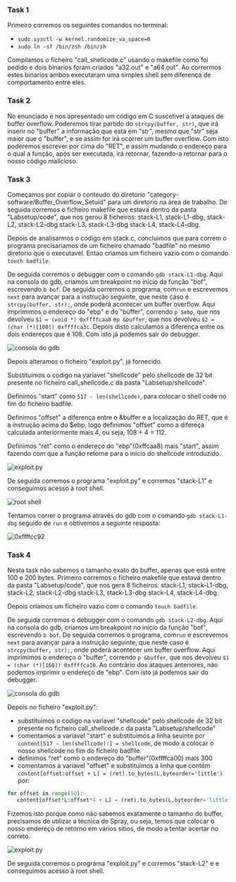 ### Task 1
Primeiro corremos os seguintes comandos no terminal:
 - `sudo sysctl -w kernel.randomize_va_space=0`
 - `sudo ln -sf /bin/zsh /bin/sh`

Compilamos o ficheiro "call_shellcode.c" usando o makefile como foi pedido e dois binarios foram criados "a32.out" e "a64.out".
Ao corrermos estes binarios ambos executaram uma simples shell sem diferença de comportamento entre eles.

### Task 2
No enunciado é nos apresentado um código em C suscetivel a ataques de buffer overflow. Poderemos tirar partido do `strcpy(buffer, str)`, que irá inserir no "buffer" a informação que está em "str", mesmo que "str" seja maior que o "buffer", e se assim for irá ocorrer um buffer overflow. Com isto poderemos escrever por cima do "RET", e assim mudando o endereço para o qual a função, após ser executada, irá retornar, fazendo-a retornar para o nosso código malicioso.


### Task 3
Começamos por copiar o conteudo do diretorio "category-software/Buffer_Overflow_Setuid" para um diretorio na área de trabalho. De seguida corremos o ficheiro makefile que estava dentro da pasta "Labsetup/code", que nos gerou 8 ficheiros: stack-L1, stack-L1-dbg, stack-L2, stack-L2-dbg stack-L3, stack-L3-dbg stack-L4, stack-L4-dbg. 

Depois de analisarmos o codigo em stack.c, concluimos que para correm o programa precisariamos de um ficheiro chamado "badfile" no mesmo diretorio que o executavel. Entao criamos um ficheiro vazio com o comando `touch badfile`.

De seguida corremos o debugger com o comando `gdb stack-L1-dbg`. Aqui na consola do gdb, criamos um breakpoint no inicio da função "bof", escrevendo `b bof`. De seguida corremos o programa, com`run` e escrevemos `next` para avançar para a instrução seguinte, que neste caso é `strcpy(buffer, str);`, onde poderá acontecer um buffer overflow. Aqui imprimimos o endereço do "ebp" e do "buffer", correndo `p $ebp`, que nos devolveu `$1 = (void *) 0xffffcaa8` e`p &buffer`, que nos devolveu `$2 = (char (*)[100]) 0xffffca3c`. Depois disto calculamos a diferença entre os dois endereços que é 108. Com isto já podemos sair do debugger.

![consola do gdb](https://git.fe.up.pt/fsi/fsi2324/logs/l06g07/-/raw/main/images/LOGBOOK5_Task3_1.png)

Depois alteramos o ficheiro "exploit.py", já fornecido. 

Substituimos o codigo na variavel "shellcode" pelo shellcode de 32 bit presente no ficheiro call_shellcode.c da pasta "Labsetup/shellcode".

Definimos "start" como `517 - len(shellcode)`, para colocar o shell code no fim do ficheiro badfile.

Definimos "offset" a diferença entre o &buffer e a localização do RET, que é a instrução acima do $ebp, logo definimos "offset" como a difereça calculada anteriormente mais 4, ou seja, 108 + 4 = 112.

Definimos "ret" como o endereço do "ebp"(0xffcaa8) mais "start", assim fazendo com que a função retorne para o inicio do shellcode introduzido.
 
![exploit.py](https://git.fe.up.pt/fsi/fsi2324/logs/l06g07/-/raw/main/images/LOGBOOK5_Task3_2.png)

De seguida corremos o programa "exploit.py" e corremos "stack-L1" e conseguimos acesso à root shell. 

![root shell](https://git.fe.up.pt/fsi/fsi2324/logs/l06g07/-/raw/main/images/LOGBOOK5_Task3_3.png)

Tentamos correr o programa através do gdb com o comando `gdb stack-L1-dbg` seguido de `run` e obtivemos a seguinte resposta:

![0xffffcc92](https://git.fe.up.pt/fsi/fsi2324/logs/l06g07/-/raw/main/images/LOGBOOK5_Task3_4.png)


### Task 4
Nesta task não sabemos o tamanho exato do buffer, apenas que está entre 100 e 200 bytes.
Primeiro corremos o ficheiro makefile que estava dentro da pasta "Labsetup/code", que nos gera 8 ficheiros: stack-L1, stack-L1-dbg, stack-L2, stack-L2-dbg stack-L3, stack-L3-dbg stack-L4, stack-L4-dbg. 

Depois criamos um ficheiro vazio com o comando `touch badfile`.

De seguida corremos o debugger com o comando `gdb stack-L2-dbg`. Aqui na consola do gdb, criamos um breakpoint no inicio da função "bof", escrevendo `b bof`. De seguida corremos o programa, com`run` e escrevemos `next` para avançar para a instrução seguinte, que neste caso é `strcpy(buffer, str);`, onde poderá acontecer um buffer overflow. Aqui imprimimos o endereço o "buffer", correndo `p &buffer`, que nos devolveu `$1 = (char (*)[160]) 0xffffca10`. Ao contrário dos ataques anteriores, não podemos imprimir o endereço de "ebp". Com isto já podemos sair do debugger.

![consola do gdb](https://git.fe.up.pt/fsi/fsi2324/logs/l06g07/-/raw/main/images/LOGBOOK5_Task4_1.png)

Depois no ficheiro "exploit.py":
 - substituimos o codigo na variavel "shellcode" pelo shellcode de 32 bit presente no ficheiro call_shellcode.c da pasta "Labsetup/shellcode"
 - comentamos a variavel "start" e substituimos a linha seuinte por `content[517 - len(shellcode):] = shellcode`, de modo a colocar o nosso shellcode no fim do ficheiro badfile.
 - definimos "ret" como o endereço do "buffer"(0xffffca00) mais 300
 - comentamos a variavel "offset" e substituimos a linha que contém `content[offset:offset + L] = (ret).to_bytes(L,byteorder='little') ` por:
 ```py
for offset in range(50):
	content[offset*L:offset*4 + L] = (ret).to_bytes(L,byteorder='little') 
 ```
Fizemos isto porque como não sabemos exatamente o tamanho do buffer, precisamos de utilizar a técnica de Spray, ou seja, temos que colocar o nosso endereço de retorno em vários sitios, de modo a tentar acertar no correto.

![exploit.py](https://git.fe.up.pt/fsi/fsi2324/logs/l06g07/-/raw/main/images/LOGBOOK5_Task4_2.png)
 
De seguida corremos o programa "exploit.py" e corremos "stack-L2" e e conseguimos acesso à root shell.

